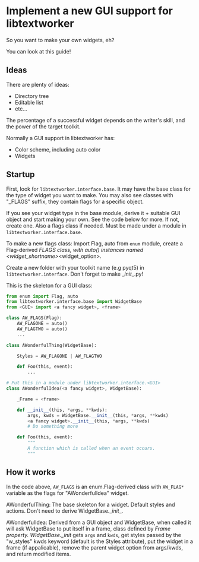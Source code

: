 # Implement a new GUI support for libtextworker

So you want to make your own widgets, eh?

You can look at this guide!

## Ideas

There are plenty of ideas:

* Directory tree
* Editable list
* etc...

The percentage of a successful widget depends on the writer's skill, and the power of the target toolkit.

Normally a GUI support in libtextworker has:

* Color scheme, including auto color
* Widgets

## Startup

First, look for ```libtextworker.interface.base```. It may have the base class for the type of widget you want to make. You may also see classes with "_FLAGS" suffix, they contain flags for a specific object.

If you see your widget type in the base module, derive it + suitable GUI object and start making your own. See the code below for more. If not, create one. Also a flags class if needed. Must be made under a module in ```libtextworker.interface.base```.

To make a new flags class: Import Flag, auto from ```enum``` module, create a Flag-derived _FLAGS class, with auto() instances named \<widget_shortname>_<widget_option>.

Create a new folder with your toolkit name (e.g pyqt5) in ```libtextworker.interface```. Don't forget to make \__init__.py!

This is the skeleton for a GUI class:

```python
from enum import Flag, auto
from libtextworker.interface.base import WidgetBase
from <GUI> import <a fancy widget>, <frame>

class AW_FLAGS(Flag):
    AW_FLAGONE = auto()
    AW_FLAGTWO = auto()
    ...

class AWonderfulThing(WidgetBase):

    Styles = AW_FLAGONE | AW_FLAGTWO

    def Foo(this, event):
        ...

# Put this in a module under libtextworker.interface.<GUI>
class AWonderfulIdea(<a fancy widget>, WidgetBase):

    _Frame = <frame>

    def __init__(this, *args, **kwds):
        args, kwds = WidgetBase.__init__(this, *args, **kwds)
        <a fancy widget>.__init__(this, *args, **kwds)
        # Do something more

    def Foo(this, event):
        """
        A function which is called when an event occurs.
        """
```

## How it works

In the code above, ```AW_FLAGS``` is an enum.Flag-derived class with ```AW_FLAG*``` variable as the flags for "AWonderfulIdea" widget.

AWonderfulThing: The base skeleton for a widget. Default styles and actions. Don't need to derive WidgetBase.\__init__.

AWonderfulIdea: Derived from a GUI object and WidgetBase, when called it will ask WidgetBase to put itself in a frame, class defined by _Frame property. WidgetBase.\__init__ gets ``args`` and ``kwds``, get styles passed by the "w_styles" kwds keyword (default is the Styles attribute), put the widget in a frame (if appalicable), remove the parent widget option from args/kwds, and return modified items.